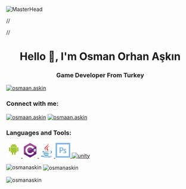 ![MasterHead](https://res.cloudinary.com/practicaldev/image/fetch/s--E4gnEuy_--/c_limit%2Cf_auto%2Cfl_progressive%2Cq_66%2Cw_880/https://dev-to-uploads.s3.amazonaws.com/uploads/articles/233m04x0r0lv60payria.gif)

//






//


<h1 align="center"> Hello 👋, I'm Osman Orhan Aşkın</h1>
<h3 align="center"> Game Developer From Turkey</h3>



<p align="left"> <a href="https://twitter.com/osmaan.askin" target="blank"><img src="https://img.shields.io/twitter/follow/osmaan.askin?logo=twitter&style=for-the-badge" alt="osmaan.askin" /></a> </p>


<h3 align="left">Connect with me:</h3>
<p align="left">
<a href="https://twitter.com/osmaan.askin" target="blank"><img align="center" src="https://raw.githubusercontent.com/rahuldkjain/github-profile-readme-generator/master/src/images/icons/Social/twitter.svg" alt="osmaan.askin" height="30" width="40" /></a>
<a href="https://instagram.com/osmaan.askin" target="blank"><img align="center" src="https://raw.githubusercontent.com/rahuldkjain/github-profile-readme-generator/master/src/images/icons/Social/instagram.svg" alt="osmaan.askin" height="30" width="40" /></a>
</p>

<h3 align="left">Languages and Tools:</h3>
<p align="left"> <a href="https://developer.android.com" target="_blank" rel="noreferrer"> <img src="https://raw.githubusercontent.com/devicons/devicon/master/icons/android/android-original-wordmark.svg" alt="android" width="40" height="40"/> </a> <a href="https://www.w3schools.com/cs/" target="_blank" rel="noreferrer"> <img src="https://raw.githubusercontent.com/devicons/devicon/master/icons/csharp/csharp-original.svg" alt="csharp" width="40" height="40"/> </a> <a href="https://www.java.com" target="_blank" rel="noreferrer"> <img src="https://raw.githubusercontent.com/devicons/devicon/master/icons/java/java-original.svg" alt="java" width="40" height="40"/> </a> <a href="https://www.photoshop.com/en" target="_blank" rel="noreferrer"> <img src="https://raw.githubusercontent.com/devicons/devicon/master/icons/photoshop/photoshop-line.svg" alt="photoshop" width="40" height="40"/> </a> <a href="https://unity.com/" target="_blank" rel="noreferrer"> <img src="https://www.vectorlogo.zone/logos/unity3d/unity3d-icon.svg" alt="unity" width="40" height="40"/> </a> </p>

<p><img align="left" src="https://github-readme-stats.vercel.app/api/top-langs?username=osmanaskin&show_icons=true&locale=en&layout=compact" alt="osmanaskin" /></p>

<p>&nbsp;<img align="center" src="https://github-readme-stats.vercel.app/api?username=osmanaskin&show_icons=true&locale=en" alt="osmanaskin" /></p>

<p><img align="center" src="https://github-readme-streak-stats.herokuapp.com/?user=osmanaskin&" alt="osmanaskin" /></p>
